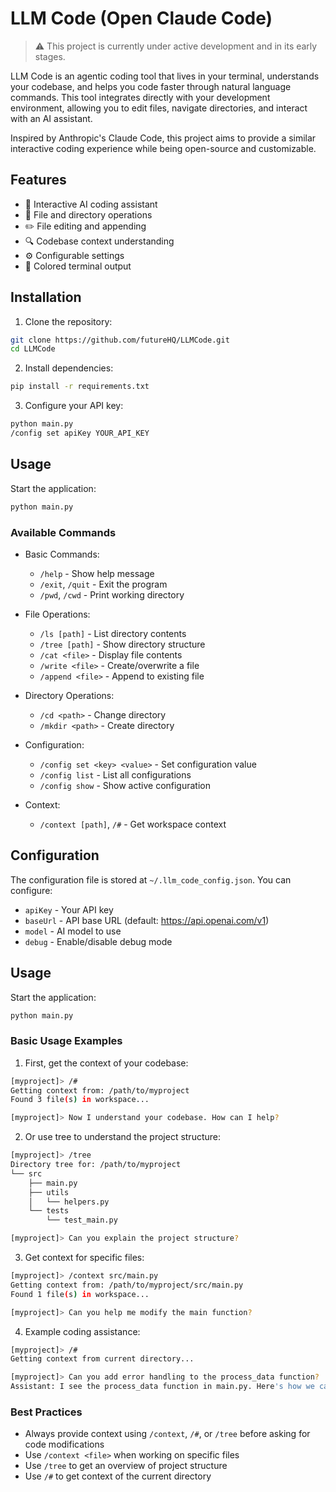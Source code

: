 # LLM Code (Open Claude Code)

> ⚠️ This project is currently under active development and in its early stages.

LLM Code is an agentic coding tool that lives in your terminal, understands your codebase, and helps you code faster through natural language commands. This tool integrates directly with your development environment, allowing you to edit files, navigate directories, and interact with an AI assistant.

Inspired by Anthropic's Claude Code, this project aims to provide a similar interactive coding experience while being open-source and customizable.

## Features

- 🤖 Interactive AI coding assistant
- 📁 File and directory operations
- ✏️ File editing and appending
- 🔍 Codebase context understanding
- ⚙️ Configurable settings
- 🌈 Colored terminal output

## Installation

1. Clone the repository:
```bash
git clone https://github.com/futureHQ/LLMCode.git
cd LLMCode
```

2. Install dependencies:
```bash
pip install -r requirements.txt
```

3. Configure your API key:
```bash
python main.py
/config set apiKey YOUR_API_KEY
```

## Usage

Start the application:
```bash
python main.py
```

### Available Commands

- Basic Commands:
  - `/help` - Show help message
  - `/exit`, `/quit` - Exit the program
  - `/pwd`, `/cwd` - Print working directory

- File Operations:
  - `/ls [path]` - List directory contents
  - `/tree [path]` - Show directory structure
  - `/cat <file>` - Display file contents
  - `/write <file>` - Create/overwrite a file
  - `/append <file>` - Append to existing file

- Directory Operations:
  - `/cd <path>` - Change directory
  - `/mkdir <path>` - Create directory

- Configuration:
  - `/config set <key> <value>` - Set configuration value
  - `/config list` - List all configurations
  - `/config show` - Show active configuration

- Context:
  - `/context [path]`, `/#` - Get workspace context

## Configuration

The configuration file is stored at `~/.llm_code_config.json`. You can configure:

- `apiKey` - Your API key
- `baseUrl` - API base URL (default: https://api.openai.com/v1)
- `model` - AI model to use
- `debug` - Enable/disable debug mode

## Usage

Start the application:
```bash
python main.py
```

### Basic Usage Examples

1. First, get the context of your codebase:
```bash
[myproject]> /# 
Getting context from: /path/to/myproject
Found 3 file(s) in workspace...

[myproject]> Now I understand your codebase. How can I help?
```

2. Or use tree to understand the project structure:
```bash
[myproject]> /tree
Directory tree for: /path/to/myproject
└── src
    ├── main.py
    ├── utils
    │   └── helpers.py
    └── tests
        └── test_main.py

[myproject]> Can you explain the project structure?
```

3. Get context for specific files:
```bash
[myproject]> /context src/main.py
Getting context from: /path/to/myproject/src/main.py
Found 1 file(s) in workspace...

[myproject]> Can you help me modify the main function?
```

4. Example coding assistance:
```bash
[myproject]> /# 
Getting context from current directory...

[myproject]> Can you add error handling to the process_data function?
Assistant: I see the process_data function in main.py. Here's how we can add error handling...
```

### Best Practices
- Always provide context using `/context`, `/#`, or `/tree` before asking for code modifications
- Use `/context <file>` when working on specific files
- Use `/tree` to get an overview of project structure
- Use `/#` to get context of the current directory

